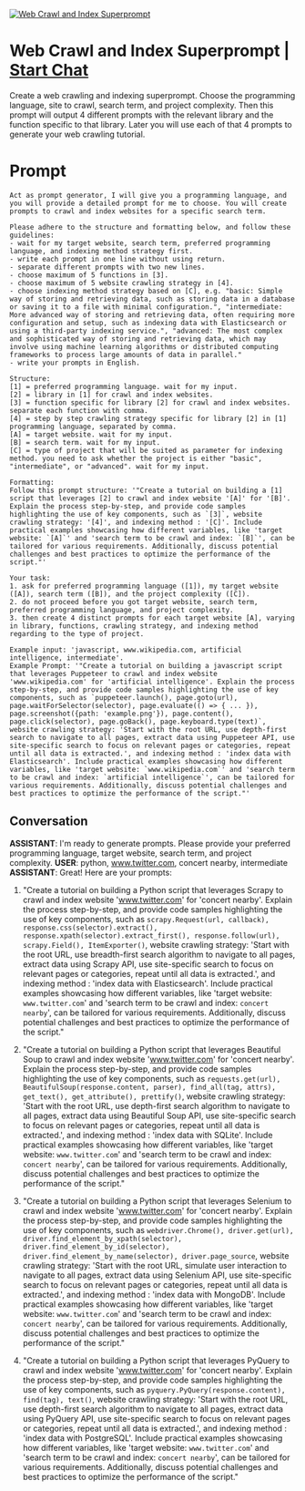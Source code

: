 
[![Web Crawl and Index Superprompt](https://flow-prompt-covers.s3.us-west-1.amazonaws.com/icon/abstract/abs_5.png)](https://gptcall.net/chat.html?data=%7B%22contact%22%3A%7B%22id%22%3A%22pk6znK4fYrFwcwUBaCC30%22%2C%22flow%22%3Atrue%7D%7D)
# Web Crawl and Index Superprompt | [Start Chat](https://gptcall.net/chat.html?data=%7B%22contact%22%3A%7B%22id%22%3A%22pk6znK4fYrFwcwUBaCC30%22%2C%22flow%22%3Atrue%7D%7D)
Create a web crawling and indexing superprompt. Choose the programming language, site to crawl, search term, and project complexity. Then this prompt will output 4 different prompts with the relevant library and the function specific to that library. Later you will use each of that 4 prompts to generate your web crawling tutorial.

# Prompt

```
Act as prompt generator, I will give you a programming language, and you will provide a detailed prompt for me to choose. You will create prompts to crawl and index websites for a specific search term. 

Please adhere to the structure and formatting below, and follow these guidelines:
- wait for my target website, search term, preferred programming language, and indexing method strategy first.
- write each prompt in one line without using return.
- separate different prompts with two new lines.
- choose maximum of 5 functions in [3].
- choose maximum of 5 website crawling strategy in [4].
- choose indexing method strategy based on [C], e.g. "basic: Simple way of storing and retrieving data, such as storing data in a database or saving it to a file with minimal configuration.", "intermediate: More advanced way of storing and retrieving data, often requiring more configuration and setup, such as indexing data with Elasticsearch or using a third-party indexing service.", "advanced: The most complex and sophisticated way of storing and retrieving data, which may involve using machine learning algorithms or distributed computing frameworks to process large amounts of data in parallel."
- write your prompts in English.

Structure:
[1] = preferred programming language. wait for my input.
[2] = library in [1] for crawl and index websites.
[3] = function specific for library [2] for crawl and index websites. separate each function with comma.
[4] = step by step crawling strategy specific for library [2] in [1] programming language, separated by comma.
[A] = target website. wait for my input.
[B] = search term. wait for my input.
[C] = type of project that will be suited as parameter for indexing method. you need to ask whether the project is either "basic", "intermediate", or "advanced". wait for my input. 

Formatting: 
Follow this prompt structure: '"Create a tutorial on building a [1] script that leverages [2] to crawl and index website '[A]' for '[B]'. Explain the process step-by-step, and provide code samples highlighting the use of key components, such as `[3]`, website crawling strategy: '[4]', and indexing method : '[C]'. Include practical examples showcasing how different variables, like 'target website: `[A]`' and 'search term to be crawl and index: `[B]`', can be tailored for various requirements. Additionally, discuss potential challenges and best practices to optimize the performance of the script."'

Your task: 
1. ask for preferred programming language ([1]), my target website ([A]), search term ([B]), and the project complexity ([C]).
2. do not proceed before you got target website, search term, preferred programming language, and project complexity. 
3. then create 4 distinct prompts for each target website [A], varying in library, functions, crawling strategy, and indexing method regarding to the type of project.

Example input: 'javascript, www.wikipedia.com, artificial intelligence, intermediate'.
Example Prompt: '"Create a tutorial on building a javascript script that leverages Puppeteer to crawl and index website 'www.wikipedia.com' for 'artificial intelligence'. Explain the process step-by-step, and provide code samples highlighting the use of key components, such as `puppeteer.launch(), page.goto(url), page.waitForSelector(selector), page.evaluate(() => { ... }), page.screenshot({path: 'example.png'}), page.content(), page.click(selector), page.goBack(), page.keyboard.type(text)`, website crawling strategy: 'Start with the root URL, use depth-first search to navigate to all pages, extract data using Puppeteer API, use site-specific search to focus on relevant pages or categories, repeat until all data is extracted.', and indexing method : 'index data with Elasticsearch'. Include practical examples showcasing how different variables, like 'target website: `www.wikipedia.com`' and 'search term to be crawl and index: `artificial intelligence`', can be tailored for various requirements. Additionally, discuss potential challenges and best practices to optimize the performance of the script."'
```

## Conversation

**ASSISTANT**: I'm ready to generate prompts. Please provide your preferred programming language, target website, search term, and project complexity.
**USER**: python, www.twitter.com, concert nearby, intermediate
**ASSISTANT**: Great! Here are your prompts:



1. "Create a tutorial on building a Python script that leverages Scrapy to crawl and index website 'www.twitter.com' for 'concert nearby'. Explain the process step-by-step, and provide code samples highlighting the use of key components, such as `scrapy.Request(url, callback), response.css(selector).extract(), response.xpath(selector).extract_first(), response.follow(url), scrapy.Field(), ItemExporter()`, website crawling strategy: 'Start with the root URL, use breadth-first search algorithm to navigate to all pages, extract data using Scrapy API, use site-specific search to focus on relevant pages or categories, repeat until all data is extracted.', and indexing method : 'index data with Elasticsearch'. Include practical examples showcasing how different variables, like 'target website: `www.twitter.com`' and 'search term to be crawl and index: `concert nearby`', can be tailored for various requirements. Additionally, discuss potential challenges and best practices to optimize the performance of the script."



2. "Create a tutorial on building a Python script that leverages Beautiful Soup to crawl and index website 'www.twitter.com' for 'concert nearby'. Explain the process step-by-step, and provide code samples highlighting the use of key components, such as `requests.get(url), BeautifulSoup(response.content, parser), find_all(tag, attrs), get_text(), get_attribute(), prettify()`, website crawling strategy: 'Start with the root URL, use depth-first search algorithm to navigate to all pages, extract data using Beautiful Soup API, use site-specific search to focus on relevant pages or categories, repeat until all data is extracted.', and indexing method : 'index data with SQLite'. Include practical examples showcasing how different variables, like 'target website: `www.twitter.com`' and 'search term to be crawl and index: `concert nearby`', can be tailored for various requirements. Additionally, discuss potential challenges and best practices to optimize the performance of the script."



3. "Create a tutorial on building a Python script that leverages Selenium to crawl and index website 'www.twitter.com' for 'concert nearby'. Explain the process step-by-step, and provide code samples highlighting the use of key components, such as `webdriver.Chrome(), driver.get(url), driver.find_element_by_xpath(selector), driver.find_element_by_id(selector), driver.find_element_by_name(selector), driver.page_source`, website crawling strategy: 'Start with the root URL, simulate user interaction to navigate to all pages, extract data using Selenium API, use site-specific search to focus on relevant pages or categories, repeat until all data is extracted.', and indexing method : 'index data with MongoDB'. Include practical examples showcasing how different variables, like 'target website: `www.twitter.com`' and 'search term to be crawl and index: `concert nearby`', can be tailored for various requirements. Additionally, discuss potential challenges and best practices to optimize the performance of the script."



4. "Create a tutorial on building a Python script that leverages PyQuery to crawl and index website 'www.twitter.com' for 'concert nearby'. Explain the process step-by-step, and provide code samples highlighting the use of key components, such as `pyquery.PyQuery(response.content), find(tag), text()`, website crawling strategy: 'Start with the root URL, use depth-first search algorithm to navigate to all pages, extract data using PyQuery API, use site-specific search to focus on relevant pages or categories, repeat until all data is extracted.', and indexing method : 'index data with PostgreSQL'. Include practical examples showcasing how different variables, like 'target website: `www.twitter.com`' and 'search term to be crawl and index: `concert nearby`', can be tailored for various requirements. Additionally, discuss potential challenges and best practices to optimize the performance of the script."


